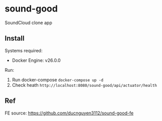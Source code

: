 # sound-good

SoundCloud clone app

## Install

Systems required:
- Docker Engine: v26.0.0

Run:
1. Run docker-compose
   `` docker-compose up -d ``
2. Check heath ``http://localhost:8080/sound-good/api/actuator/health``


## Ref
FE source: https://github.com/ducnguyen3112/sound-good-fe